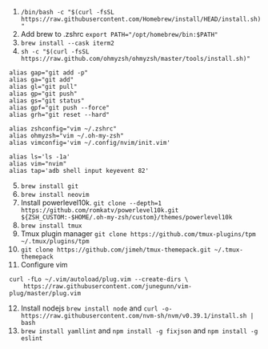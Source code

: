 
1. `/bin/bash -c "$(curl -fsSL https://raw.githubusercontent.com/Homebrew/install/HEAD/install.sh)"`
2. Add brew to .zshrc `export PATH="/opt/homebrew/bin:$PATH"`
3. `brew install --cask iterm2`
4. `sh -c "$(curl -fsSL https://raw.github.com/ohmyzsh/ohmyzsh/master/tools/install.sh)"`
```
alias gap="git add -p"
alias ga="git add"
alias gl="git pull"
alias gp="git push"
alias gs="git status"
alias gpf="git push --force"
alias grh="git reset --hard"

alias zshconfig="vim ~/.zshrc"
alias ohmyzsh="vim ~/.oh-my-zsh"
alias vimconfig='vim ~/.config/nvim/init.vim'

alias ls='ls -1a'
alias vim="nvim"
alias tap='adb shell input keyevent 82'
```

5. `brew install git`
6. `brew install neovim`
7. Install powerlevel10k. `git clone --depth=1 https://github.com/romkatv/powerlevel10k.git ${ZSH_CUSTOM:-$HOME/.oh-my-zsh/custom}/themes/powerlevel10k`
8. `brew install tmux`
9. Tmux plugin manager `git clone https://github.com/tmux-plugins/tpm ~/.tmux/plugins/tpm`
10. `git clone https://github.com/jimeh/tmux-themepack.git ~/.tmux-themepack`
11. Configure vim 
```
curl -fLo ~/.vim/autoload/plug.vim --create-dirs \
    https://raw.githubusercontent.com/junegunn/vim-plug/master/plug.vim
```
12. Install nodejs `brew install node` and `curl -o- https://raw.githubusercontent.com/nvm-sh/nvm/v0.39.1/install.sh | bash`
13. `brew install yamllint` and `npm install -g fixjson` and `npm install -g eslint`
